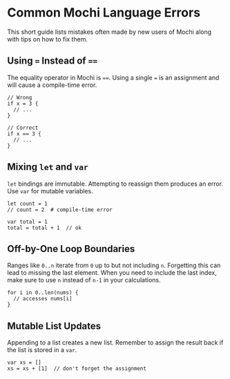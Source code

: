 # Common Mochi Language Errors

This short guide lists mistakes often made by new users of Mochi along with tips on how to fix them.

## Using `=` Instead of `==`

The equality operator in Mochi is `==`. Using a single `=` is an assignment and will cause a compile-time error.

```mochi
// Wrong
if x = 3 {
  // ...
}

// Correct
if x == 3 {
  // ...
}
```

## Mixing `let` and `var`

`let` bindings are immutable. Attempting to reassign them produces an error. Use `var` for mutable variables.

```mochi
let count = 1
// count = 2  # compile-time error

var total = 1
total = total + 1  // ok
```

## Off-by-One Loop Boundaries

Ranges like `0..n` iterate from `0` up to but not including `n`. Forgetting this can lead to missing the last element. When you need to include the last index, make sure to use `n` instead of `n-1` in your calculations.

```mochi
for i in 0..len(nums) {
  // accesses nums[i]
}
```

## Mutable List Updates

Appending to a list creates a new list. Remember to assign the result back if the list is stored in a `var`.

```mochi
var xs = []
xs = xs + [1]  // don't forget the assignment
```
